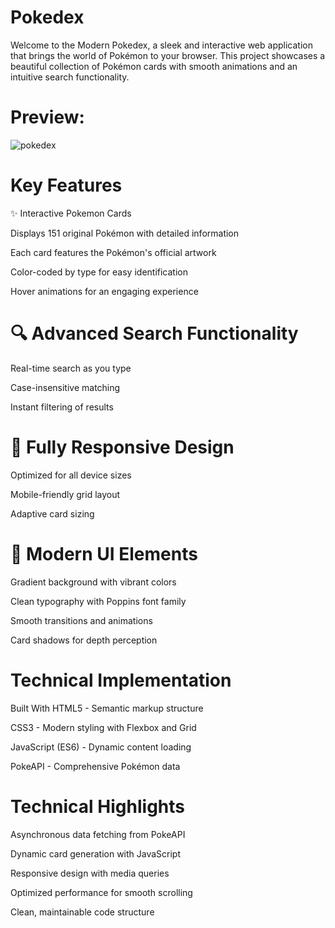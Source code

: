 # Pokedex
Welcome to the Modern Pokedex, a sleek and interactive web application that brings the world of Pokémon to your browser. This project showcases a beautiful collection of Pokémon cards with smooth animations and an intuitive search functionality.

# Preview:
![pokedex](https://github.com/user-attachments/assets/0d9dd25f-34cc-451c-b4f9-a34a9b1908fc)


# Key Features
✨ Interactive Pokemon Cards

Displays 151 original Pokémon with detailed information

Each card features the Pokémon's official artwork

Color-coded by type for easy identification

Hover animations for an engaging experience

# 🔍 Advanced Search Functionality

Real-time search as you type

Case-insensitive matching

Instant filtering of results

# 📱 Fully Responsive Design

Optimized for all device sizes

Mobile-friendly grid layout

Adaptive card sizing

# 🎨 Modern UI Elements

Gradient background with vibrant colors

Clean typography with Poppins font family

Smooth transitions and animations

Card shadows for depth perception

# Technical Implementation
Built With
HTML5 - Semantic markup structure

CSS3 - Modern styling with Flexbox and Grid

JavaScript (ES6) - Dynamic content loading

PokeAPI - Comprehensive Pokémon data

# Technical Highlights
Asynchronous data fetching from PokeAPI

Dynamic card generation with JavaScript

Responsive design with media queries

Optimized performance for smooth scrolling

Clean, maintainable code structure

